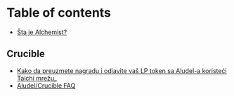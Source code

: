 # Table of contents

* [Šta je Alchemist?](README.md)

## Crucible

* [Kako da preuzmete nagradu i odjavite vaš LP token sa Aludel-a koristeći Taichi mrežu\_](crucible/kako-da-preuzmete-nagradu-i-odjavite-vas-lp-token-sa-aludel-a-koristeci-taichi-mrezu_.md)
* [Aludel/Crucible FAQ](crucible/aludel-crucible-faq.md)

